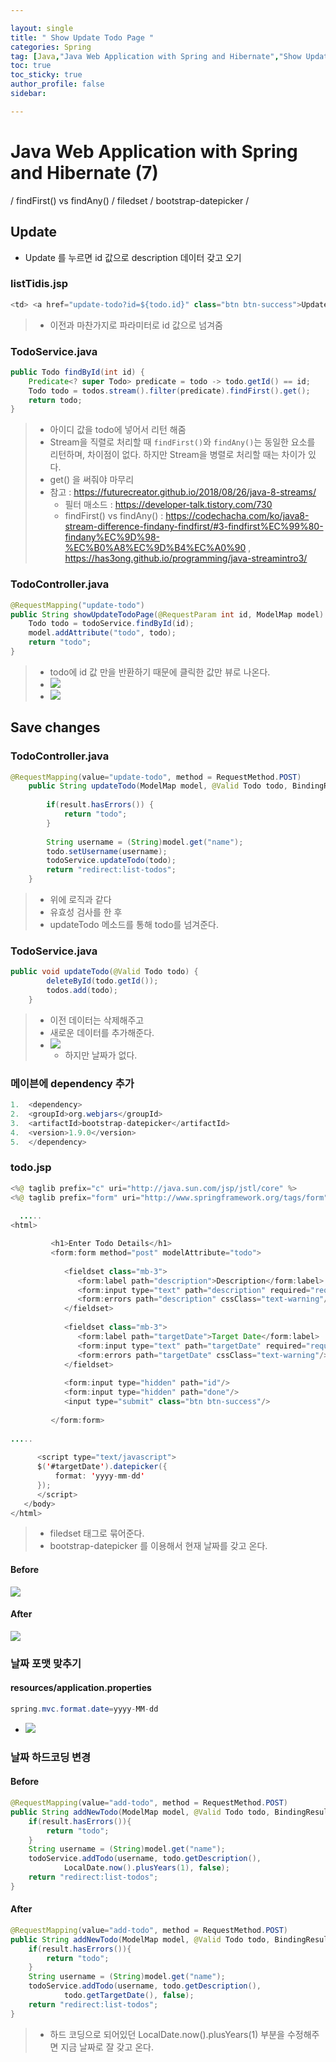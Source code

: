 ```yaml
---

layout: single
title: " Show Update Todo Page "
categories: Spring
tag: [Java,"Java Web Application with Spring and Hibernate","Show Update Todo Page","stream().filter().findFist()","findFirst() vs findAny()","filedset","bootstrap-datepicker","스프링 날짜 포맷"]
toc: true
toc_sticky: true
author_profile: false
sidebar:

---
```

# Java Web Application with Spring and Hibernate (7)

/ findFirst() vs findAny() / filedset / bootstrap-datepicker / 

## Update

- Update 를 누르면 id 값으로 description 데이터 갖고 오기

### listTidis.jsp
```java
<td> <a href="update-todo?id=${todo.id}" class="btn btn-success">Update</a>   </td>
```
>- 이전과 마찬가지로 파라미터로 id 값으로 넘겨줌

###  TodoService.java
```java
public Todo findById(int id) {  
    Predicate<? super Todo> predicate = todo -> todo.getId() == id;  
    Todo todo = todos.stream().filter(predicate).findFirst().get();  
    return todo;  
}
```
>- 아이디 값을 todo에 넣어서 리턴 해줌
>- Stream을 직렬로 처리할 때 `findFirst()`와 `findAny()`는 동일한 요소를 리턴하며, 차이점이 없다. 하지만 Stream을 병렬로 처리할 때는 차이가 있다.
>- get() 을 써줘야 마무리
>- 참고 : https://futurecreator.github.io/2018/08/26/java-8-streams/
>	- 필터 매소드 : https://developer-talk.tistory.com/730
>	- findFirst() vs findAny() : https://codechacha.com/ko/java8-stream-difference-findany-findfirst/#3-findfirst%EC%99%80-findany%EC%9D%98-%EC%B0%A8%EC%9D%B4%EC%A0%90 , https://has3ong.github.io/programming/java-streamintro3/


### TodoController.java
```java
@RequestMapping("update-todo")  
public String showUpdateTodoPage(@RequestParam int id, ModelMap model) {  
    Todo todo = todoService.findById(id);  
    model.addAttribute("todo", todo);  
    return "todo";  
}
```
>- todo에 id 값 만을 반환하기 때문에 클릭한 값만 뷰로 나온다.
>- ![](https://i.imgur.com/Dw6u2dg.png)
>- ![](https://i.imgur.com/in60ym4.png)

## Save changes

### TodoController.java
```java
@RequestMapping(value="update-todo", method = RequestMethod.POST)
	public String updateTodo(ModelMap model, @Valid Todo todo, BindingResult result) {
		
		if(result.hasErrors()) {
			return "todo";
		}
		
		String username = (String)model.get("name");
		todo.setUsername(username);
		todoService.updateTodo(todo);
		return "redirect:list-todos";
	}
```
>- 위에 로직과 같다
>- 유효성 검사를 한 후
>- updateTodo 메소드를 통해 todo를 넘겨준다.


### TodoService.java
```java
public void updateTodo(@Valid Todo todo) {
		deleteById(todo.getId());
		todos.add(todo);
	}
```

>- 이전 데이터는 삭제해주고 
>- 새로운 데이터를 추가해준다.
>- ![](https://i.imgur.com/jcGtN6D.png)
>	- 하지만 날짜가 없다.

### 메이븐에 dependency 추가

```java
1.  <dependency>
2.  <groupId>org.webjars</groupId>
3.  <artifactId>bootstrap-datepicker</artifactId>
4.  <version>1.9.0</version>
5.  </dependency>
```

### todo.jsp
```java
<%@ taglib prefix="c" uri="http://java.sun.com/jsp/jstl/core" %>  
<%@ taglib prefix="form" uri="http://www.springframework.org/tags/form" %>  
  
  .....
<html>  

         <h1>Enter Todo Details</h1>  
         <form:form method="post" modelAttribute="todo">  
  
            <fieldset class="mb-3">  
               <form:label path="description">Description</form:label>  
               <form:input type="text" path="description" required="required"/>  
               <form:errors path="description" cssClass="text-warning"/>  
            </fieldset>  
  
            <fieldset class="mb-3">  
               <form:label path="targetDate">Target Date</form:label>  
               <form:input type="text" path="targetDate" required="required"/>  
               <form:errors path="targetDate" cssClass="text-warning"/>  
            </fieldset>  
  
            <form:input type="hidden" path="id"/>  
            <form:input type="hidden" path="done"/>  
            <input type="submit" class="btn btn-success"/>  
  
         </form:form>  
  
.....
  
      <script type="text/javascript">  
      $('#targetDate').datepicker({  
          format: 'yyyy-mm-dd'  
      });  
      </script>  
   </body>  
</html>
```

>- filedset 태그로 묶어준다.
>- bootstrap-datepicker 를 이용해서 현재 날짜를 갖고 온다.
#### Before
![](https://i.imgur.com/FINMGYC.png)

#### After
![](https://i.imgur.com/y4QZWj0.png)

### 날짜 포맷 맞추기

#### resources/application.properties
```java
spring.mvc.format.date=yyyy-MM-dd
```
- ![](https://i.imgur.com/y33mi1T.png)

### 날짜 하드코딩 변경

#### Before
```java
@RequestMapping(value="add-todo", method = RequestMethod.POST)  
public String addNewTodo(ModelMap model, @Valid Todo todo, BindingResult result) {  
    if(result.hasErrors()){  
        return "todo";  
    }  
    String username = (String)model.get("name");  
    todoService.addTodo(username, todo.getDescription(),  
            LocalDate.now().plusYears(1), false);  
    return "redirect:list-todos";  
}
```


#### After
```java
@RequestMapping(value="add-todo", method = RequestMethod.POST)  
public String addNewTodo(ModelMap model, @Valid Todo todo, BindingResult result) {  
    if(result.hasErrors()){  
        return "todo";  
    }  
    String username = (String)model.get("name");  
    todoService.addTodo(username, todo.getDescription(),  
            todo.getTargetDate(), false);  
    return "redirect:list-todos";  
}
```
>- 하드 코딩으로 되어있던 LocalDate.now().plusYears(1) 부분을 수정해주면 지금 날짜로 잘 갖고 온다.